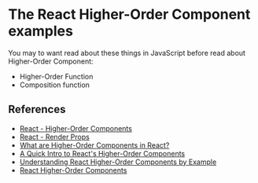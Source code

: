 # The React Higher-Order Component examples
You may to want read about these things in JavaScript before read about Higher-Order Component:
* Higher-Order Function
* Composition function

## References
* [React - Higher-Order Components](https://reactjs.org/docs/higher-order-components.html)
* [React - Render Props](https://reactjs.org/docs/render-props.html)
* [What are Higher-Order Components in React?](https://css-tricks.com/what-are-higher-order-components-in-react/)
* [A Quick Intro to React's Higher-Order Components](https://alligator.io/react/higher-order-components/)
* [Understanding React Higher-Order Components by Example](https://levelup.gitconnected.com/understanding-react-higher-order-components-by-example-95e8c47c8006)
* [React Higher-Order Components](https://tylermcginnis.com/react-higher-order-components/)